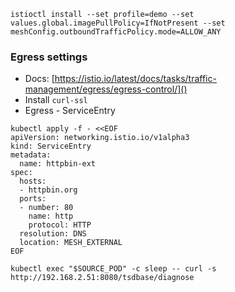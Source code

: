 `istioctl install --set profile=demo --set values.global.imagePullPolicy=IfNotPresent --set meshConfig.outboundTrafficPolicy.mode=ALLOW_ANY`

### Egress settings

- Docs: [https://istio.io/latest/docs/tasks/traffic-management/egress/egress-control/]()
- Install `curl-ssl`
- Egress - ServiceEntry
```
kubectl apply -f - <<EOF
apiVersion: networking.istio.io/v1alpha3
kind: ServiceEntry
metadata:
  name: httpbin-ext
spec:
  hosts:
  - httpbin.org
  ports:
  - number: 80
    name: http
    protocol: HTTP
  resolution: DNS
  location: MESH_EXTERNAL
EOF
```
`kubectl exec "$SOURCE_POD" -c sleep -- curl -s http://192.168.2.51:8080/tsdbase/diagnose`